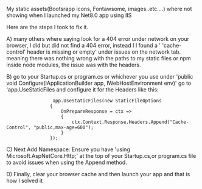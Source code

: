 My static assets(Bootsrapp icons, Fontawsome, images..etc….) where not showing when I launched my Net8.0 app using IIS

Here are the steps I took to fix it.

A) many others where saying look for a 404 error under network on your browser, I did but did not find a 404 error, instead I 
   I found a ' 'cache-control' header is missing or empty' under issues on the network tab. meaning there was nothing wrong with the 
   paths to my static files or npm inside node modules, the issue was with the headers.

B) go to your Startup.cs or program.cs or whichever you use under 'public void Configure(IApplicationBuilder app, IWebHostEnvironment env)'
   go to 'app.UseStaticFiles and configure it for the Headers like this:
  

                     app.UseStaticFiles(new StaticFileOptions
                    {
                        OnPrepareResponse = ctx =>
                        {
                            ctx.Context.Response.Headers.Append("Cache-Control", "public,max-age=600");
                        }
                    });

 C) Next Add Namespace: Ensure you have 'using Microsoft.AspNetCore.Http;' at the top of your Startup.cs,or program.cs file to avoid issues when using the Append method.

D) Finally, clear your browser cache and then launch your app and that is how I solved it
